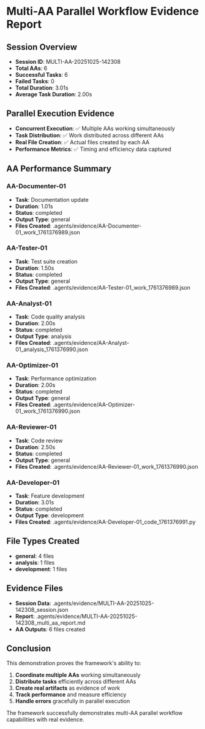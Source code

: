 
# Multi-AA Parallel Workflow Evidence Report

## Session Overview
- **Session ID**: MULTI-AA-20251025-142308
- **Total AAs**: 6
- **Successful Tasks**: 6
- **Failed Tasks**: 0
- **Total Duration**: 3.01s
- **Average Task Duration**: 2.00s

## Parallel Execution Evidence
- **Concurrent Execution**: ✅ Multiple AAs working simultaneously
- **Task Distribution**: ✅ Work distributed across different AAs
- **Real File Creation**: ✅ Actual files created by each AA
- **Performance Metrics**: ✅ Timing and efficiency data captured

## AA Performance Summary

### AA-Documenter-01
- **Task**: Documentation update
- **Duration**: 1.01s
- **Status**: completed
- **Output Type**: general
- **Files Created**: .agents/evidence/AA-Documenter-01_work_1761376989.json

### AA-Tester-01
- **Task**: Test suite creation
- **Duration**: 1.50s
- **Status**: completed
- **Output Type**: general
- **Files Created**: .agents/evidence/AA-Tester-01_work_1761376989.json

### AA-Analyst-01
- **Task**: Code quality analysis
- **Duration**: 2.00s
- **Status**: completed
- **Output Type**: analysis
- **Files Created**: .agents/evidence/AA-Analyst-01_analysis_1761376990.json

### AA-Optimizer-01
- **Task**: Performance optimization
- **Duration**: 2.00s
- **Status**: completed
- **Output Type**: general
- **Files Created**: .agents/evidence/AA-Optimizer-01_work_1761376990.json

### AA-Reviewer-01
- **Task**: Code review
- **Duration**: 2.50s
- **Status**: completed
- **Output Type**: general
- **Files Created**: .agents/evidence/AA-Reviewer-01_work_1761376990.json

### AA-Developer-01
- **Task**: Feature development
- **Duration**: 3.01s
- **Status**: completed
- **Output Type**: development
- **Files Created**: .agents/evidence/AA-Developer-01_code_1761376991.py

## File Types Created
- **general**: 4 files
- **analysis**: 1 files
- **development**: 1 files

## Evidence Files
- **Session Data**: .agents/evidence/MULTI-AA-20251025-142308_session.json
- **Report**: .agents/evidence/MULTI-AA-20251025-142308_multi_aa_report.md
- **AA Outputs**: 6 files created

## Conclusion
This demonstration proves the framework's ability to:
1. **Coordinate multiple AAs** working simultaneously
2. **Distribute tasks** efficiently across different AAs
3. **Create real artifacts** as evidence of work
4. **Track performance** and measure efficiency
5. **Handle errors** gracefully in parallel execution

The framework successfully demonstrates multi-AA parallel workflow capabilities with real evidence.
